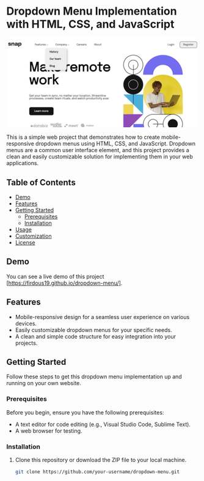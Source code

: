 # Dropdown Menu Implementation with HTML, CSS, and JavaScript

![Demo Image](./images/screenshot.png)

This is a simple web project that demonstrates how to create mobile-responsive dropdown menus using HTML, CSS, and JavaScript. Dropdown menus are a common user interface element, and this project provides a clean and easily customizable solution for implementing them in your web applications.

## Table of Contents

- [Demo](#demo)
- [Features](#features)
- [Getting Started](#getting-started)
  - [Prerequisites](#prerequisites)
  - [Installation](#installation)
- [Usage](#usage)
- [Customization](#customization)
- [License](#license)

## Demo

You can see a live demo of this project [https://firdous19.github.io/dropdown-menu/].

## Features

- Mobile-responsive design for a seamless user experience on various devices.
- Easily customizable dropdown menus for your specific needs.
- A clean and simple code structure for easy integration into your projects.

## Getting Started

Follow these steps to get this dropdown menu implementation up and running on your own website.

### Prerequisites

Before you begin, ensure you have the following prerequisites:

- A text editor for code editing (e.g., Visual Studio Code, Sublime Text).
- A web browser for testing.

### Installation

1. Clone this repository or download the ZIP file to your local machine.

   ```bash
   git clone https://github.com/your-username/dropdown-menu.git
   ```
